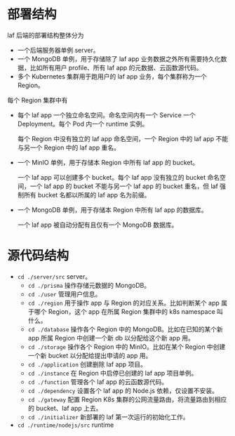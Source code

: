 # 部署结构

laf 后端的部署结构整体分为

- 一个后端服务器单例 server。
- 一个 MongoDB 单例，用于存储除了 laf app 业务数据之外所有需要持久化数据，比如所有用户 profile、所有 laf app 的元数据、云函数源代码。
- 多个 Kubernetes 集群用于跑用户的 laf app 业务，每个集群称为一个 Region。

每个 Region 集群中有

- 每个 laf app 一个独立命名空间。命名空间内有一个 Service 一个 Deployment。每个 Pod 内一个 runtime 实例。

	每个 Region 中没有独立的 laf app 命名空间，一个 Region 中的 laf app 不能与另一个 Region 中的 laf app 重名。

- 一个 MinIO 单例，用于存储本 Region 中所有 laf app 的 bucket。

	一个 laf app 可以创建多个 bucket。每个 laf app 没有独立的 bucket 命名空间，一个 laf app 的 bucket 不能与另一个 laf app 的 bucket 重名，但 laf 强制所有 bucket 名都以所属的 laf app 名为前缀。

- 一个 MongoDB 单例，用于存储本 Region 中所有 laf app 的数据库。

	一个 laf app 被自动分配有且仅有一个 MongoDB 数据库。

# 源代码结构

- `cd ./server/src` server。
	- `cd ./prisma` 操作存储元数据的 MongoDB。
	- `cd ./user` 管理用户信息。
	- `cd ./region` 用于操作 app 与 Region 的对应关系。比如判断某个 app 属于哪个 Region，这个 app 在所属 Region 集群中的 k8s namespace 叫什么。
	- `cd ./database` 操作各个 Region 中的 MongoDB。比如在已知的某个新 app 所属 Region 中创建一个新 db 以分配给这个新 app 用。
	- `cd ./storage` 操作各个 Region 中的 MinIO。比如在某个 Region 中创建一个新 bucket 以分配给提出申请的 app 用。
	- `cd ./application` 创建删除 laf app 项目。
	- `cd ./instance` 在 Region 中启停已创建的 laf app 项目单例。
	- `cd ./function` 管理各个 laf app 的云函数源代码。
	- `cd ./dependency` 设置各个 laf app 的 Node.js 依赖，仅设置不安装。
	- `cd ./gateway` 配置 Region K8s 集群的公网流量路由，将流量路由到相应的 bucket、laf app 上去。
	- `cd ./initializer` 新部署的 laf 第一次运行的初始化工作。
- `cd ./runtime/nodejs/src` runtime
